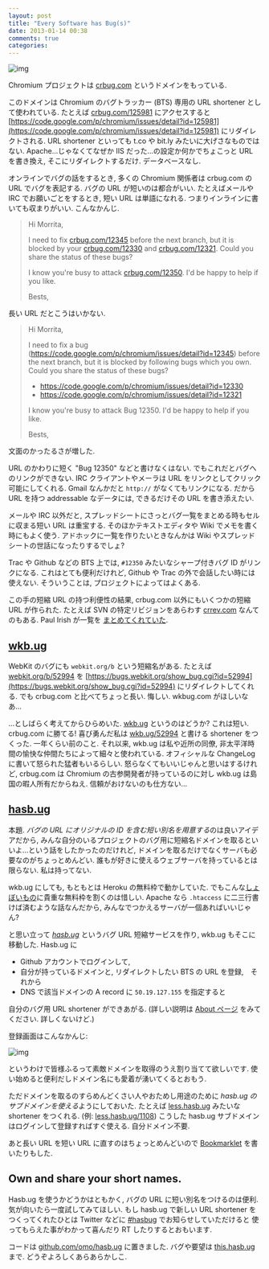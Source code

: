 ```yaml
---
layout: post
title: "Every Software has Bug(s)"
date: 2013-01-14 00:38
comments: true
categories: 
---
```


![img](http://farm4.staticflickr.com/3127/3308532489_6a1bbf61fa_b.jpg)

Chromium プロジェクトは [crbug.com](http://crbug.com) というドメインをもっている.

このドメインは Chromium のバグトラッカー (BTS) 専用の URL shortener として使われている.
たとえば [crbug.com/125981](http://crbug.com/125981) にアクセスすると
[https://code.google.com/p/chromium/issues/detail?id=125981](https://code.google.com/p/chromium/issues/detail?id=125981) にリダイレクトされる.
URL shortener といっても t.co や bit.ly みたいに大げさなものではない. 
Apache...じゃなくてなぜか IIS だった...の設定か何かでちょこっと URL を書き換え, そこにリダイレクトするだけ. データベースなし.

オンラインでバグの話をするとき, 多くの Chromium 関係者は crbug.com の URL でバグを表記する.
バグの URL が短いのは都合がいい.
たとえばメールや IRC でお願いごとをするとき, 短い URL は単語になれる. つまりインラインに書いても収まりがいい. こんなかんじ.

> Hi Morrita,
>
> I need to fix [crbug.com/12345](http://crbug.com/12345) before the next branch,
> but it is blocked by your [crbug.com/12330](http://crbug.com/12330) and [crbug.com/12321](http://crbug.com/12321). 
> Could you share the status of these bugs?
>
> I know you're busy to attack [crbug.com/12350](http://crbug.com/12350). I'd be happy to help if you like.
> 
> Bests,

長い URL だとこうはいかない.

> Hi Morrita,
>
> I need to fix a bug (https://code.google.com/p/chromium/issues/detail?id=12345) before the next branch,
> but it is blocked by following bugs which you own. Could you share the status of these bugs?
>
>  * https://code.google.com/p/chromium/issues/detail?id=12330
>  * https://code.google.com/p/chromium/issues/detail?id=12321
>
> I know you're busy to attack Bug 12350. I'd be happy to help if you like.
> 
> Bests,

文面のかったるさが増した.

URL のかわりに短く "Bug 12350" などと書けなくはない. でもこれだとバグへのリンクができない. 
IRC クライアントやメーラは URL をリンクとしてクリック可能にしてくれる. Gmail なんかだと `http://` がなくてもリンクになる.
だから URL を持つ addressable なデータには, できるだけその URL を書き添えたい.

メールや IRC 以外だと, スプレッドシートにさっとバグ一覧をまとめる時もセルに収まる短い URL は重宝する.
そのほかテキストエディタや Wiki でメモを書く時にもよく使う.
アドホックに一覧を作りたいときなんかは Wiki やスプレッドシートの世話になったりするでしょ?

Trac や Github などの BTS 上では, `#12350` みたいなシャープ付きバグ ID がリンクになる.
これはとても便利だけれど, Github や Trac の外で会話したい時には使えない. そういうことは, プロジェクトによってはよくある.

この手の短縮 URL の持つ利便性の結果, crbug.com 以外にもいくつかの短縮 URL が作られた. 
たとえば SVN の特定リビジョンをあらわす [crrev.com](http://crrev.com) なんてのもある. 
Paul Irish が一覧を [まとめてくれていた](http://paulirish.com/2010/bug-tracker-short-urls/).

[wkb.ug](http://wkb.ug/)
--------------------------

WebKit のバグにも `webkit.org/b` という短縮名がある.
たとえば [webkit.org/b/52994](http://webkit.org/b/52994) を [https://bugs.webkit.org/show_bug.cgi?id=52994](https://bugs.webkit.org/show_bug.cgi?id=52994) にリダイレクトしてくれる.
でも crbug.com と比べてちょっと長い. 悔しい. wkbug.com がほしいなあ...

...としばらく考えてからひらめいた. [wkb.ug](http://wkb.ug) というのはどうか? これは短い. crbug.com に勝てる!
喜び勇んだ私は [wkb.ug/52994](http://wkb.ug/52994) と書ける shortener をつくった. 一年くらい前のこと.
それ以来, wkb.ug は私や近所の同僚, 非太平洋時間の愉快な仲間たちによって細々と使われている. オフィシャルな ChangeLog に書いて怒られた猛者もいるらしい. 
怒らなくてもいいじゃんと思いはするけれど, crbug.com は Chromium の古参開発者が持っているのに対し wkb.ug は島国の暇人所有だからねえ.
信頼がおけないのも仕方ない...

[hasb.ug](http://hasb.ug/)
-----------------------------

本題. *バグの URL にオリジナルの ID を含む短い別名を用意する*のは良いアイデアだから, 
みんな自分のいるプロジェクトのバグ用に短縮名ドメインを取るといいよ...という話をしたかったのだけれど, 
ドメインを取るだけでなくサーバも必要なのがちょっとめんどい. 誰もが好きに使えるウェブサーバを持っているとは限らない. 私は持ってない.

wkb.ug にしても, もともとは Heroku の無料枠で動かしていた. でもこんな[しょぼいもの](https://github.com/omo/wkb.ug)に貴重な無料枠を割くのは惜しい.
Apache なら `.htaccess` に二三行書けば済むような話なんだから, みんなでつかえるサーバが一個あればいいじゃん?

と思い立って *[hasb.ug](http://hasb.ug/)* というバグ URL 短縮サービスを作り, wkb.ug もそこに移動した. 
Hasb.ug に

 * Github アカウントでログインして, 
 * 自分が持っているドメインと, リダイレクトしたい BTS の URL を登録,　それから
 * DNS で該当ドメインの A record に `50.19.127.155` を指定すると

自分のバグ用 URL shortener ができあがる. (詳しい説明は [About ページ](http://hasb.ug/about) をみてください. 詳しくないけど.)

登録画面はこんなかんじ:

![img](https://lh5.googleusercontent.com/-2otr1M2YaNk/UPCxutI-rKI/AAAAAAAAVFs/nokyWz-NDPA/s640/0111-hasbug-02.png)

というわけで皆様ふるって素敵ドメインを取得のうえ割り当てて欲しいです. 使い始めると便利だしドメイン名にも愛着が湧いてくるとおもう.

ただドメインを取るのすらめんどくさい人やおためし用途のために *hasb.ug のサブドメインを使える*ようにしておいた. 
たとえば [less.hasb.ug](http://less.hasb.ug/) みたいな shortener をつくれる. (例: [less.hasb.ug/1108](http://less.hasb.ug/1108))
こうした hasb.ug サブドメインはログインして登録すればすぐ使える. 自分ドメイン不要.

あと長い URL を短い URL に直すのはちょっとめんどいので [Bookmarklet](http://hasb.ug/about#bookmarklet) を書いたりもした.

Own and share your short names.
---------------------------------

Hasb.ug を使うかどうかはともかく, バグの URL に短い別名をつけるのは便利. 気が向いたら一度試してみてほしい. 
もし hasb.ug で新しい URL shortener をつくってくれたひとは
Twitter などに [#hasbug](https://twitter.com/search/realtime?q=hasbug) でお知らせしていただけると
使ってもらえた事がわかって喜んだり RT したりするとおもいます.

コードは [github.com/omo/hasb.ug](https://github.com/omo/hasb.ug/) に置きました.
バグや要望は [this.hasb.ug](http://this.hasb.ug/) まで. どうぞよろしくあらあらかしこ.